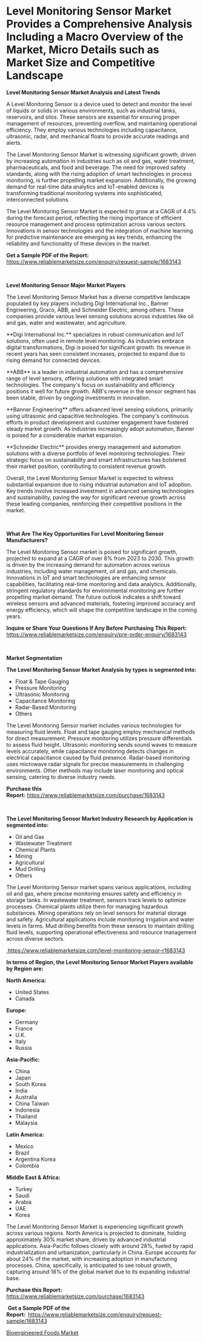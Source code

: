 <p><h1>Level Monitoring Sensor Market Provides a Comprehensive Analysis Including a Macro Overview of the Market, Micro Details such as Market Size and Competitive Landscape</h1></p><p><strong>Level Monitoring Sensor Market Analysis and Latest Trends</strong></p>
<p><p>A Level Monitoring Sensor is a device used to detect and monitor the level of liquids or solids in various environments, such as industrial tanks, reservoirs, and silos. These sensors are essential for ensuring proper management of resources, preventing overflow, and maintaining operational efficiency. They employ various technologies including capacitance, ultrasonic, radar, and mechanical floats to provide accurate readings and alerts.</p><p>The Level Monitoring Sensor Market is witnessing significant growth, driven by increasing automation in industries such as oil and gas, water treatment, pharmaceuticals, and food and beverage. The need for improved safety standards, along with the rising adoption of smart technologies in process monitoring, is further propelling market expansion. Additionally, the growing demand for real-time data analytics and IoT-enabled devices is transforming traditional monitoring systems into sophisticated, interconnected solutions.</p><p>The Level Monitoring Sensor Market is expected to grow at a CAGR of 4.4% during the forecast period, reflecting the rising importance of efficient resource management and process optimization across various sectors. Innovations in sensor technologies and the integration of machine learning for predictive maintenance are emerging as key trends, enhancing the reliability and functionality of these devices in the market.</p></p>
<p><strong>Get a Sample PDF of the Report:&nbsp;</strong> <a href="https://www.reliablemarketsize.com/enquiry/request-sample/1683143?utm_campaign=1939&utm_medium=2&utm_source=Github&utm_content=ia&utm_term=30122024&utm_id=level-monitoring-sensor">https://www.reliablemarketsize.com/enquiry/request-sample/1683143</a></p>
<p>&nbsp;</p>
<p><strong>Level Monitoring Sensor Major Market Players</strong></p>
<p><p>The Level Monitoring Sensor Market has a diverse competitive landscape populated by key players including Digi International Inc., Banner Engineering, Graco, ABB, and Schneider Electric, among others. These companies provide various level sensing solutions across industries like oil and gas, water and wastewater, and agriculture.</p><p>**Digi International Inc.** specializes in robust communication and IoT solutions, often used in remote level monitoring. As industries embrace digital transformations, Digi is poised for significant growth. Its revenue in recent years has seen consistent increases, projected to expand due to rising demand for connected devices.</p><p>**ABB** is a leader in industrial automation and has a comprehensive range of level sensors, offering solutions with integrated smart technologies. The company's focus on sustainability and efficiency positions it well for future growth. ABB's revenue in the sensor segment has been stable, driven by ongoing investments in innovation.</p><p>**Banner Engineering** offers advanced level sensing solutions, primarily using ultrasonic and capacitive technologies. The company's continuous efforts in product development and customer engagement have fostered steady market growth. As industries increasingly adopt automation, Banner is poised for a considerable market expansion.</p><p>**Schneider Electric** provides energy management and automation solutions with a diverse portfolio of level monitoring technologies. Their strategic focus on sustainability and smart infrastructures has bolstered their market position, contributing to consistent revenue growth.</p><p>Overall, the Level Monitoring Sensor Market is expected to witness substantial expansion due to rising industrial automation and IoT adoption. Key trends involve increased investment in advanced sensing technologies and sustainability, paving the way for significant revenue growth across these leading companies, reinforcing their competitive positions in the market.</p></p>
<p>&nbsp;</p>
<p><strong>What Are The Key Opportunities For Level Monitoring Sensor Manufacturers?</strong></p>
<p><p>The Level Monitoring Sensor market is poised for significant growth, projected to expand at a CAGR of over 8% from 2023 to 2030. This growth is driven by the increasing demand for automation across various industries, including water management, oil and gas, and chemicals. Innovations in IoT and smart technologies are enhancing sensor capabilities, facilitating real-time monitoring and data analytics. Additionally, stringent regulatory standards for environmental monitoring are further propelling market demand. The future outlook indicates a shift toward wireless sensors and advanced materials, fostering improved accuracy and energy efficiency, which will shape the competitive landscape in the coming years.</p></p>
<p><strong>Inquire or Share Your Questions If Any Before Purchasing This Report:</strong> <a href="https://www.reliablemarketsize.com/enquiry/pre-order-enquiry/1683143?utm_campaign=1939&utm_medium=2&utm_source=Github&utm_content=ia&utm_term=30122024&utm_id=level-monitoring-sensor">https://www.reliablemarketsize.com/enquiry/pre-order-enquiry/1683143</a></p>
<p>&nbsp;</p>
<p><strong>Market Segmentation</strong></p>
<p><strong>The Level Monitoring Sensor Market Analysis by types is segmented into:</strong></p>
<p><ul><li>Float & Tape Gauging</li><li>Pressure Monitoring</li><li>Ultrasonic Monitoring</li><li>Capacitance Monitoring</li><li>Radar-Based Monitoring</li><li>Others</li></ul></p>
<p><p>The Level Monitoring Sensor market includes various technologies for measuring fluid levels. Float and tape gauging employ mechanical methods for direct measurement. Pressure monitoring utilizes pressure differentials to assess fluid height. Ultrasonic monitoring sends sound waves to measure levels accurately, while capacitance monitoring detects changes in electrical capacitance caused by fluid presence. Radar-based monitoring uses microwave radar signals for precise measurements in challenging environments. Other methods may include laser monitoring and optical sensing, catering to diverse industry needs.</p></p>
<p><strong>Purchase this Report:&nbsp;</strong><a href="https://www.reliablemarketsize.com/purchase/1683143?utm_campaign=1939&utm_medium=2&utm_source=Github&utm_content=ia&utm_term=30122024&utm_id=level-monitoring-sensor">https://www.reliablemarketsize.com/purchase/1683143</a></p>
<p>&nbsp;</p>
<p><strong>The Level Monitoring Sensor Market Industry Research by Application is segmented into:</strong></p>
<p><ul><li>Oil and Gas</li><li>Wastewater Treatment</li><li>Chemical Plants</li><li>Mining</li><li>Agricultural</li><li>Mud Drilling</li><li>Others</li></ul></p>
<p><p>The Level Monitoring Sensor market spans various applications, including oil and gas, where precise monitoring ensures safety and efficiency in storage tanks. In wastewater treatment, sensors track levels to optimize processes. Chemical plants utilize them for managing hazardous substances. Mining operations rely on level sensors for material storage and safety. Agricultural applications include monitoring irrigation and water levels in farms. Mud drilling benefits from these sensors to maintain drilling fluid levels, supporting operational effectiveness and resource management across diverse sectors.</p></p>
<p><a href="https://www.reliablemarketsize.com/level-monitoring-sensor-r1683143?utm_campaign=1939&utm_medium=2&utm_source=Github&utm_content=ia&utm_term=30122024&utm_id=level-monitoring-sensor">&nbsp;https://www.reliablemarketsize.com/level-monitoring-sensor-r1683143</a></p>
<p><strong>In terms of Region, the Level Monitoring Sensor Market Players available by Region are:</strong></p>
<p>
    <p> <strong> North America: </strong>
        <ul>
            <li>United States</li>
            <li>Canada</li>
        </ul>
        </p> 
    <p> <strong> Europe: </strong>
        <ul>
            <li>Germany</li>
            <li>France</li>
            <li>U.K.</li>
            <li>Italy</li>
            <li>Russia</li>
        </ul>
        </p> 
    <p> <strong> Asia-Pacific: </strong>
        <ul>
            <li>China</li>
            <li>Japan</li>
            <li>South Korea</li>
            <li>India</li>
            <li>Australia</li>
            <li>China Taiwan</li>
            <li>Indonesia</li>
            <li>Thailand</li>
            <li>Malaysia</li>
        </ul>
        </p> 
    <p> <strong> Latin America: </strong>
        <ul>
            <li>Mexico</li>
            <li>Brazil</li>
            <li>Argentina Korea</li>
            <li>Colombia</li>
        </ul>
        </p> 
    <p> <strong> Middle East & Africa: </strong>
        <ul>
            <li>Turkey</li>
            <li>Saudi</li>
            <li>Arabia</li>
            <li>UAE</li>
            <li>Korea</li>
        </ul>
    </p>
    </p>
<p><p>The Level Monitoring Sensor Market is experiencing significant growth across various regions. North America is projected to dominate, holding approximately 30% market share, driven by advanced industrial applications. Asia-Pacific follows closely with around 28%, fueled by rapid industrialization and urbanization, particularly in China. Europe accounts for about 24% of the market, with increasing adoption in manufacturing processes. China, specifically, is anticipated to see robust growth, capturing around 18% of the global market due to its expanding industrial base.</p></p>
<p><strong>Purchase this Report: </strong><a href="https://www.reliablemarketsize.com/purchase/1683143?utm_campaign=1939&utm_medium=2&utm_source=Github&utm_content=ia&utm_term=30122024&utm_id=level-monitoring-sensor">https://www.reliablemarketsize.com/purchase/1683143</a></p>
<p>&nbsp;<strong>Get a Sample PDF of the Report:&nbsp;&nbsp;</strong><a href="https://www.reliablemarketsize.com/enquiry/request-sample/1683143?utm_campaign=1939&utm_medium=2&utm_source=Github&utm_content=ia&utm_term=30122024&utm_id=level-monitoring-sensor">https://www.reliablemarketsize.com/enquiry/request-sample/1683143</a></p>
<p><strong></strong></p>
<p><p><a href="https://github.com/PeterParrish5/Market-Research-Report-List-7/blob/main/bioengineered-foods-market.md?utm_campaign=1939&utm_medium=2&utm_source=Github&utm_content=ia&utm_term=30122024&utm_id=level-monitoring-sensor">Bioengineered Foods Market</a></p></p>